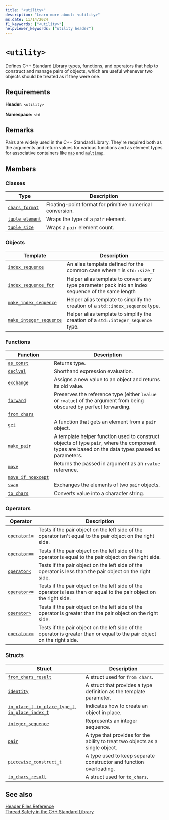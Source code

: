 ```yaml
---
title: "<utility>"
description: "Learn more about: <utility>"
ms.date: 11/14/2024
f1_keywords: ["<utility>"]
helpviewer_keywords: ["utility header"]
---
```

# `<utility>`

Defines C++ Standard Library types, functions, and operators that help to construct and manage pairs of objects, which are useful whenever two objects should be treated as if they were one.

## Requirements

**Header:** `<utility>`

**Namespace:** `std`

## Remarks

Pairs are widely used in the C++ Standard Library. They're required both as the arguments and return values for various functions and as element types for associative containers like [`map`](../standard-library/map-class.md) and [`multimap`](../standard-library/multimap-class.md).

## Members

### Classes

|Type|Description|
|-|-|
|[`chars_format`](../standard-library/chars-format-class.md)|Floating-point format for primitive numerical conversion.|
|[`tuple_element`](../standard-library/tuple-element-class-tuple.md)|Wraps the type of a `pair` element.|
|[`tuple_size`](../standard-library/tuple-size-class-tuple.md)|Wraps a `pair` element count.|

### Objects

|Template|Description|
|-|-|
|[`index_sequence`](../standard-library/utility-functions.md#index_sequence)|An alias template defined for the common case where `T` is `std::size_t`  |
|[`index_sequence_for`](../standard-library/utility-functions.md#index_sequence_for)|Helper alias template to convert any type parameter pack into an index sequence of the same length|
|[`make_index_sequence`](../standard-library/utility-functions.md#make_index_sequence)| Helper alias template to simplify the creation of a `std::index_sequence` type. |
|[`make_integer_sequence`](../standard-library/utility-functions.md#make_integer_sequence)|Helper alias template to simplify the creation of a `std::integer_sequence` type.|

### Functions

|Function|Description|
|-|-|
|[`as_const`](../standard-library/utility-functions.md#asconst)|Returns type.|
|[`declval`](../standard-library/utility-functions.md#declval)|Shorthand expression evaluation.|
|[`exchange`](../standard-library/utility-functions.md#exchange)|Assigns a new value to an object and returns its old value.|
|[`forward`](../standard-library/utility-functions.md#forward)|Preserves the reference type (either `lvalue` or `rvalue`) of the argument from being obscured by perfect forwarding.|
|[`from_chars`](../standard-library/utility-functions.md#from_chars)||
|[`get`](../standard-library/utility-functions.md#get)|A function that gets an element from a `pair` object.|
|[`make_pair`](../standard-library/utility-functions.md#make_pair)|A template helper function used to construct objects of type `pair`, where the component types are based on the data types passed as parameters.|
|[`move`](../standard-library/utility-functions.md#move)|Returns the passed in argument as an `rvalue` reference.|
|[`move_if_noexcept`](../standard-library/utility-functions.md#moveif)||
|[`swap`](../standard-library/utility-functions.md#swap)|Exchanges the elements of two `pair` objects.|
|[`to_chars`](../standard-library/utility-functions.md#to_chars)|Converts value into a character string.|

### Operators

|Operator|Description|
|-|-|
|[`operator!=`](../standard-library/utility-operators.md#op_neq)|Tests if the pair object on the left side of the operator isn't equal to the pair object on the right side.|
|[`operator==`](../standard-library/utility-operators.md#op_eq_eq)|Tests if the pair object on the left side of the operator is equal to the pair object on the right side.|
|[`operator<`](../standard-library/utility-operators.md#op_lt)|Tests if the pair object on the left side of the operator is less than the pair object on the right side.|
|[`operator<=`](../standard-library/utility-operators.md#op_lt_eq)|Tests if the pair object on the left side of the operator is less than or equal to the pair object on the right side.|
|[`operator>`](../standard-library/utility-operators.md#op_gt)|Tests if the pair object on the left side of the operator is greater than the pair object on the right side.|
|[`operator>=`](../standard-library/utility-operators.md#op_gt_eq)|Tests if the pair object on the left side of the operator is greater than or equal to the pair object on the right side.|

### Structs

|Struct|Description|
|-|-|
|[`from_chars_result`](../standard-library/from-chars-result-structure.md)|A struct used for `from_chars`.|
|[`identity`](../standard-library/identity-structure.md)|A struct that provides a type definition as the template parameter.|
|[`in_place_t`, `in_place_type_t`, `in_place_index_t`](../standard-library/in-place-t-struct.md)| Indicates how to create an object in place.|
|[`integer_sequence`](../standard-library/integer-sequence-class.md)|Represents an integer sequence.|
|[`pair`](../standard-library/pair-structure.md)|A type that provides for the ability to treat two objects as a single object.|
|[`piecewise_construct_t`](../standard-library/piecewise-construct-t-structure.md)|A type used to keep separate constructor and function overloading.|
|[`to_chars_result`](../standard-library/to-chars-result-structure.md)|A struct used for `to_chars`.|

## See also

[Header Files Reference](../standard-library/cpp-standard-library-header-files.md)\
[Thread Safety in the C++ Standard Library](../standard-library/thread-safety-in-the-cpp-standard-library.md)
